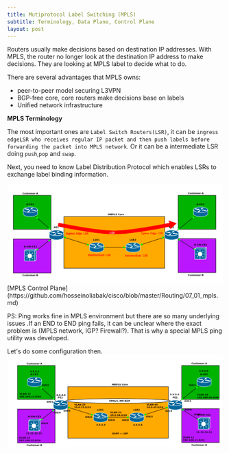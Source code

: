 ```yaml
---
title: Mutiprotocol Label Switching (MPLS)
subtitle: Terminology, Data Plane, Control Plane
layout: post
---
```

Routers usually make decisions based on destination IP addresses. With MPLS, the router no longer look at the destination IP address to make decisions. They are looking at MPLS label to decide what to do.

There are several advantages that MPLS owns:
- peer-to-peer model securing L3VPN
- BGP-free core, core routers make decisions base on labels
- Unified network infrastructure

**MPLS Terminology**

The most important ones are `Label Switch Routers(LSR)`, it can be `ingress edgeLSR who receives regular IP packet and then push labels before forwarding the packet into MPLS network`. Or it can be a intermediate LSR doing `push`,`pop` and `swap`.

Next, you need to know Label Distribution Protocol which enables LSRs to exchange label binding information.

<img src="/img/posts/mpls.png" alt="mpls topolpgy" align="center"/>
[MPLS Control Plane](https://github.com/hosseinoliabak/cisco/blob/master/Routing/07_01_mpls.md)

PS: Ping works fine in MPLS environment but there are so many underlying issues .If an END to END ping fails, it can be unclear where the exact problem is (MPLS network, IGP? Firewall?). That is why a special MPLS ping utility was developed.

Let's do some configuration then.
<img src="/img/posts/mpls_topology.png" alt="mpls topolpgy" align="center"/>

